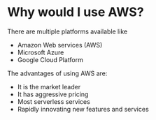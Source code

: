 # Why would I use AWS?

There are multiple platforms available like 

- Amazon Web services (AWS)
- Microsoft Azure
- Google Cloud Platform

The advantages of using AWS are:
- It is the market leader
- It has aggressive pricing
- Most serverless services
- Rapidly innovating new features and services


